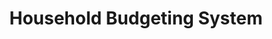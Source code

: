 ---
permalink: /programming/household_budgeting
title: Household Budgeting System
language: C#, MySQL, PHP
image_url: programming/household.png
github_project_title: JavaScript-Basics
roles: UI design, database design, C# development
description: 'This household budgeting application was an application to give me practice developing a program that interacts with a backend database as well as a tool to help me track my personal finances. The idea for this application came from an online list of ideas for programmers.'
what_i_learned: Securely connecting a C# application to a database using PHP, practice in effective database design, practice in connecting a C# application to a database, scalability in applications of this style
what_i_do_differently: This is not a finished product but was archived due to lack of availability to actively pursue the project
---